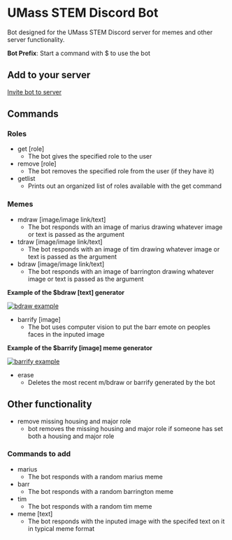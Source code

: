 # UMass STEM Discord Bot

Bot designed for the UMass STEM Discord server for memes and other server functionality.

**Bot Prefix**: Start a command with $ to use the bot

## Add to your server

[Invite bot to server](https://discordapp.com/api/oauth2/authorize?client_id=552254598279069708&permissions=1342179392&scope=bot)

## Commands
### Roles
- get [role]
  - The bot gives the specified role to the user
- remove [role]
  - The bot removes the specified role from the user (if they have it)
- getlist
  - Prints out an organized list of roles available with the get command
  
 ### Memes
- mdraw [image/image link/text]
    - The bot responds with an image of marius drawing whatever image or text is passed as the argument
- tdraw [image/image link/text]
    - The bot responds with an image of tim drawing whatever image or text is passed as the argument
- bdraw [image/image link/text]
    - The bot responds with an image of barrington drawing whatever image or text is passed as the argument

**Example of the $bdraw [text] generator**

[![bdraw example](https://i.gyazo.com/c598fe1f391e75f0207dc392332cd622.gif)](https://gyazo.com/c598fe1f391e75f0207dc392332cd622)

- barrify [image]
    - The bot uses computer vision to put the barr emote on peoples faces in the inputed image

**Example of the $barrify [image] meme generator**

[![barrify example](https://i.gyazo.com/8da3a10f6f2ff0b3e59f3535fad204c6.gif)](https://gyazo.com/8da3a10f6f2ff0b3e59f3535fad204c6)

- erase
    - Deletes the most recent m/bdraw or barrify generated by the bot

## Other functionality
- remove missing housing and major role
    - bot removes the missing housing and major role if someone has set both a housing and major role

### Commands to add
- marius
    - The bot responds with a random marius meme
- barr
    - The bot responds with a random barrington meme
- tim
    - The bot responds with a random tim meme
- meme [text]
    - The bot responds with the inputed image with the specifed text on it in typical meme format




